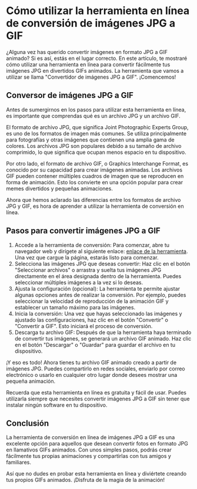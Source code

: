 Cómo utilizar la herramienta en línea de conversión de imágenes JPG a GIF
=========================================================================

¿Alguna vez has querido convertir imágenes en formato JPG a GIF animado? Si es así, estás en el lugar correcto. En este artículo, te mostraré cómo utilizar una herramienta en línea para convertir fácilmente tus imágenes JPG en divertidos GIFs animados. La herramienta que vamos a utilizar se llama "Convertidor de imágenes JPG a GIF". ¡Comencemos!

Conversor de imágenes JPG a GIF
-------------------------------

Antes de sumergirnos en los pasos para utilizar esta herramienta en línea, es importante que comprendas qué es un archivo JPG y un archivo GIF.

El formato de archivo JPG, que significa Joint Photographic Experts Group, es uno de los formatos de imagen más comunes. Se utiliza principalmente para fotografías y otras imágenes que contienen una amplia gama de colores. Los archivos JPG son populares debido a su tamaño de archivo comprimido, lo que significa que ocupan menos espacio en tu dispositivo.

Por otro lado, el formato de archivo GIF, o Graphics Interchange Format, es conocido por su capacidad para crear imágenes animadas. Los archivos GIF pueden contener múltiples cuadros de imagen que se reproducen en forma de animación. Esto los convierte en una opción popular para crear memes divertidos y pequeñas animaciones.

Ahora que hemos aclarado las diferencias entre los formatos de archivo JPG y GIF, es hora de aprender a utilizar la herramienta de conversión en línea.

Pasos para convertir imágenes JPG a GIF
---------------------------------------

1. Accede a la herramienta de conversión: Para comenzar, abre tu navegador web y dirígete al siguiente enlace: [enlace de la herramienta](https://www.onlinecalculatorsfree.com/es/convert/jpg-to-gif.html). Una vez que cargue la página, estarás listo para comenzar.
2. Selecciona las imágenes JPG que deseas convertir: Haz clic en el botón "Seleccionar archivos" o arrastra y suelta tus imágenes JPG directamente en el área designada dentro de la herramienta. Puedes seleccionar múltiples imágenes a la vez si lo deseas.
3. Ajusta la configuración (opcional): La herramienta te permite ajustar algunas opciones antes de realizar la conversión. Por ejemplo, puedes seleccionar la velocidad de reproducción de la animación GIF y establecer un tamaño máximo para las imágenes.
4. Inicia la conversión: Una vez que hayas seleccionado las imágenes y ajustado las configuraciones, haz clic en el botón "Convertir" o "Convertir a GIF". Esto iniciará el proceso de conversión.
5. Descarga tu archivo GIF: Después de que la herramienta haya terminado de convertir tus imágenes, se generará un archivo GIF animado. Haz clic en el botón "Descargar" o "Guardar" para guardar el archivo en tu dispositivo.

¡Y eso es todo! Ahora tienes tu archivo GIF animado creado a partir de imágenes JPG. Puedes compartirlo en redes sociales, enviarlo por correo electrónico o usarlo en cualquier otro lugar donde desees mostrar una pequeña animación.

Recuerda que esta herramienta en línea es gratuita y fácil de usar. Puedes utilizarla siempre que necesites convertir imágenes JPG a GIF sin tener que instalar ningún software en tu dispositivo.

Conclusión
----------

La herramienta de conversión en línea de imágenes JPG a GIF es una excelente opción para aquellos que desean convertir fotos en formato JPG en llamativos GIFs animados. Con unos simples pasos, podrás crear fácilmente tus propias animaciones y compartirlas con tus amigos y familiares.

Así que no dudes en probar esta herramienta en línea y diviértete creando tus propios GIFs animados. ¡Disfruta de la magia de la animación!